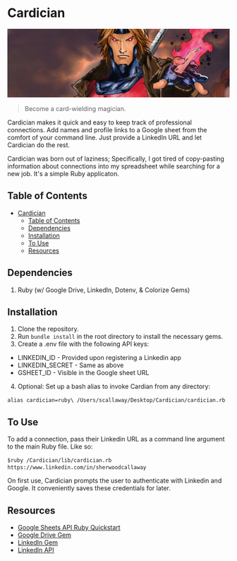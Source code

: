 # Cardician

![alt text](https://github.com/shcallaway/cardician/blob/master/assets/gambit.jpg)

> Become a card-wielding magician.

Cardician makes it quick and easy to keep track of professional connections. Add names and profile links to a Google sheet from the comfort of your command line. Just provide a LinkedIn URL and let Cardician do the rest. 

Cardician was born out of laziness; Specifically, I got tired of copy-pasting information about connections into my spreadsheet while searching for a new job. It's a simple Ruby applicaton. 

## Table of Contents

- [Cardician](#)
    - [Table of Contents](#)
    - [Dependencies](#)
    - [Installation](#)
    - [To Use](#)
    - [Resources](#)

## Dependencies

1. Ruby (w/ Google Drive, LinkedIn, Dotenv, & Colorize Gems)

## Installation

1. Clone the repository.
2. Run `bundle install` in the root directory to install the necessary gems.
3. Create a .env file with the following API keys:

* LINKEDIN_ID - Provided upon registering a Linkedin app
* LINKEDIN_SECRET - Same as above
* GSHEET_ID - Visible in the Google sheet URL

4. Optional: Set up a bash alias to invoke Cardian from any directory:

```
alias cardician=ruby\ /Users/scallaway/Desktop/Cardician/cardician.rb
```

## To Use

To add a connection, pass their Linkedin URL as a command line argument to the main Ruby file. Like so:

```
$ruby /Cardician/lib/cardician.rb https://www.linkedin.com/in/sherwoodcallaway
```

On first use, Cardician prompts the user to authenticate with Linkedin and Google. It conveniently saves these credentials for later.

## Resources

* [Google Sheets API Ruby Quickstart](https://developers.google.com/sheets/quickstart/ruby)
* [Google Drive Gem](https://github.com/gimite/google-drive-ruby)
* [LinkedIn Gem](https://github.com/hexgnu/linkedin)
* [LinkedIn API](https://developer.linkedin.com/docs/oauth2)
